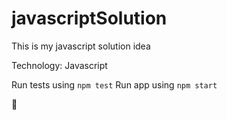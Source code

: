 # javascriptSolution

This is my javascript solution idea

Technology: Javascript

Run tests using `npm test`
Run app using `npm start`

🌈

